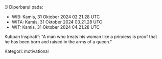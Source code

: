 ⏰ Diperbarui pada:
- WIB: Kamis, 31 Oktober 2024 02.21.28 UTC
- WITA: Kamis, 31 Oktober 2024 03.21.28 UTC
- WIT: Kamis, 31 Oktober 2024 04.21.28 UTC

Kutipan Inspiratif:
"A man who treats his woman like a princess is proof that he has been born and raised in the arms of a queen."


Kategori: motivational

